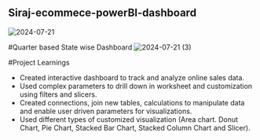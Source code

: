 ## Siraj-ecommece-powerBI-dashboard
![2024-07-21](https://github.com/user-attachments/assets/eb2ca834-117d-4c09-b3ba-5e49d3916ac4)

#Quarter based State wise Dashboard
![2024-07-21 (3)](https://github.com/user-attachments/assets/00720850-81be-4c8e-a013-a6664a5f97fe)


#Project Learnings
- Created interactive dashboard to track and analyze online sales data.
- Used complex parameters to drill down in worksheet and customization using filters and slicers.
- Created connections, join new tables, calculations to manipulate data and enable user driven parameters for visualizations.
- Used different types of customized visualization (Area chart. Donut Chart, Pie Chart, Stacked Bar Chart, Stacked Column Chart and Slicer).
